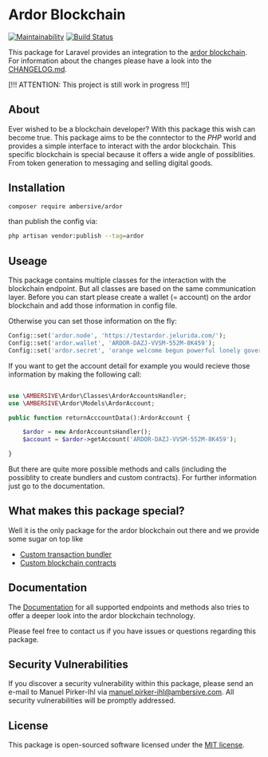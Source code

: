 # Ardor Blockchain

[![Maintainability](https://api.codeclimate.com/v1/badges/d70c6bfcb037abdc7163/maintainability)](https://codeclimate.com/github/AMBERSIVE/laravel-ardor/maintainability)
[![Build Status](https://travis-ci.org/AMBERSIVE/laravel-ardor.svg?branch=master)](https://travis-ci.org/AMBERSIVE/laravel-ardor)

This package for Laravel provides an integration to the [ardor blockchain](https://ardorplatform.org/). For information about the changes please have a look into the [CHANGELOG.md](CHANGELOG.md).

[!!! ATTENTION: This project is still work in progress !!!]

## About

Ever wished to be a blockchain developer? With this package this wish can become true. This package aims to be the conntector to the *PHP* world and provides a simple interface to interact with the ardor blockchain. This specific blockchain is special because it offers a wide angle of possiblities. From token generation to messaging and selling digital goods.

## Installation

```bash
composer require ambersive/ardor
```

than publish the config via:

```bash
php artisan vendor:publish --tag=ardor
```

## Useage
This package contains multiple classes for the interaction with the blockchain endpoint. But all classes are based on the same communication layer.
Before you can start please create a wallet (= account) on the ardor blockchain and add those information in config file.

Otherwise you can set those information on the fly:

```php
Config::set('ardor.node', 'https://testardor.jelurida.com/');
Config::set('ardor.wallet', 'ARDOR-DAZJ-VVSM-552M-8K459');
Config::set('ardor.secret', 'orange welcome begun powerful lonely government cast figure add quit wife loser');
```

If you want to get the account detail for example you would recieve those information by making the following call:

```php

use \AMBERSIVE\Ardor\Classes\ArdorAccountsHandler;
use \AMBERSIVE\Ardor\Models\ArdorAccount;

public function returnAcccountData():ArdorAccount {

    $ardor = new ArdorAccountsHandler();
    $account = $ardor->getAccount('ARDOR-DAZJ-VVSM-552M-8K459');

}
```

But there are quite more possible methods and calls (including the possiblity to create bundlers and custom contracts). For further information just go to the documentation.

## What makes this package special?
Well it is the only package for the ardor blockchain out there and we provide some sugar on top like 
- [Custom transaction bundler](docs/advanced/bundlers.md)
- [Custom blockchain contracts](docs/advanced/contracts.md)

## Documentation

The [Documentation](docs/overview.md) for all supported endpoints and methods also tries to offer a deeper look into the ardor blockchain technology.

Please feel free to contact us if you have issues or questions regarding this package.

## Security Vulnerabilities

If you discover a security vulnerability within this package, please send an e-mail to Manuel Pirker-Ihl via [manuel.pirker-ihl@ambersive.com](mailto:manuel.pirker-ihl@ambersive.com). All security vulnerabilities will be promptly addressed.

## License

This package is open-sourced software licensed under the [MIT license](https://opensource.org/licenses/MIT).


